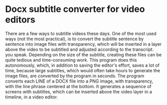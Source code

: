 # Docx subtitle converter for video editors

There are a few ways to subtitle videos these days. One of the most used ways (not the most practical), is to convert the subtitle sentence by sentence into image files with transparency, which will be inserted in a layer above the video to be subtitled and adjusted according to the transcript. you speak. Depending on the size of the subtitle, creating these files can be quite tedious and time-consuming work.
This program does this autonomously, which, in addition to saving the editor's effort, saves a lot of time, because large subtitles, which would often take hours to generate the image files, are converted by the program in seconds.
The program converts each LINE of a DOCX file into a PNG image, with transparency, with the line phrase centered at the bottom.
It generates a sequence of screens with subtitles, which can be inserted above the video layer in a timeline, in a video editor.
